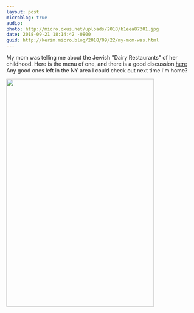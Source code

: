 ```yaml
---
layout: post
microblog: true
audio: 
photo: http://micro.oxus.net/uploads/2018/b1eea87301.jpg
date: 2018-09-21 18:14:42 -0800
guid: http://kerim.micro.blog/2018/09/22/my-mom-was.html
---
```

My mom was telling me about the Jewish "Dairy Restaurants" of her childhood. Here is the menu of one, and there is a good discussion [here](https://www.chowhound.com/post/jewish-dairy-restaurant-370237?page=2) Any good ones left in the NY area I could check out next time I'm home?

<img src="http://micro.oxus.net/uploads/2018/b1eea87301.jpg" width="388" height="600" />
